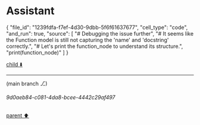 # Assistant

{
  "file_id": "1239fdfa-f7ef-4d30-9dbb-5f6f61637677",
  "cell_type": "code",
  "and_run": true,
  "source": [
    "# Debugging the issue further",
    "# It seems like the Function model is still not capturing the 'name' and 'docstring' correctly.",
    "# Let's print the function_node to understand its structure.",
    "print(function_node)"
  ]
}

[child ⬇️](#9d0aeb84-c081-4da8-bcee-4442c29af497)

---

(main branch ⎇)
###### 9d0aeb84-c081-4da8-bcee-4442c29af497
[parent ⬆️](#a759a1b8-639a-4388-b457-37f556a4c6c5)
